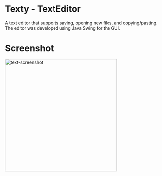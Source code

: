 # Texty - TextEditor
A text editor that supports saving, opening new files, and copying/pasting. The editor was developed using Java Swing for the GUI. 

# Screenshot
<img width="361" alt="text-screenshot" src="https://github.com/dslee01/TextEditor-master/assets/89669217/f2a60f26-9dda-4fd6-a440-343f05cc27d3">
